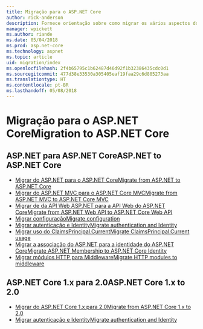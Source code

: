 ```yaml
---
title: Migração para o ASP.NET Core
author: rick-anderson
description: Fornece orientação sobre como migrar os vários aspectos do ASP.NET 4.x para o ASP.NET Core.
manager: wpickett
ms.author: riande
ms.date: 05/04/2018
ms.prod: asp.net-core
ms.technology: aspnet
ms.topic: article
uid: migration/index
ms.openlocfilehash: 2f4b65795c1b62487d46d92f1b32386435cdc0d1
ms.sourcegitcommit: 477d38e33530a305405eaf19faa29c6d805273aa
ms.translationtype: HT
ms.contentlocale: pt-BR
ms.lasthandoff: 05/08/2018
---
```

# <a name="migration-to-aspnet-core"></a><span data-ttu-id="5cc24-103">Migração para o ASP.NET Core</span><span class="sxs-lookup"><span data-stu-id="5cc24-103">Migration to ASP.NET Core</span></span>

## <a name="aspnet-to-aspnet-core"></a><span data-ttu-id="5cc24-104">ASP.NET para ASP.NET Core</span><span class="sxs-lookup"><span data-stu-id="5cc24-104">ASP.NET to ASP.NET Core</span></span>

* [<span data-ttu-id="5cc24-105">Migrar do ASP.NET para o ASP.NET Core</span><span class="sxs-lookup"><span data-stu-id="5cc24-105">Migrate from ASP.NET to ASP.NET Core</span></span>](xref:migration/proper-to-2x/index)
* [<span data-ttu-id="5cc24-106">Migrar do ASP.NET MVC para o ASP.NET Core MVC</span><span class="sxs-lookup"><span data-stu-id="5cc24-106">Migrate from ASP.NET MVC to ASP.NET Core MVC</span></span>](xref:migration/mvc)
* [<span data-ttu-id="5cc24-107">Migrar de da API Web ASP.NET para a API Web do ASP.NET Core</span><span class="sxs-lookup"><span data-stu-id="5cc24-107">Migrate from ASP.NET Web API to ASP.NET Core Web API</span></span>](xref:migration/webapi)
* [<span data-ttu-id="5cc24-108">Migrar configuração</span><span class="sxs-lookup"><span data-stu-id="5cc24-108">Migrate configuration</span></span>](xref:migration/configuration)
* [<span data-ttu-id="5cc24-109">Migrar autenticação e Identity</span><span class="sxs-lookup"><span data-stu-id="5cc24-109">Migrate authentication and Identity</span></span>](xref:migration/identity)
* [<span data-ttu-id="5cc24-110">Migrar uso do ClaimsPrincipal.Current</span><span class="sxs-lookup"><span data-stu-id="5cc24-110">Migrate ClaimsPrincipal.Current usage</span></span>](xref:migration/claimsprincipal-current)
* [<span data-ttu-id="5cc24-111">Migrar a associação do ASP.NET para a identidade do ASP.NET Core</span><span class="sxs-lookup"><span data-stu-id="5cc24-111">Migrate ASP.NET Membership to ASP.NET Core Identity</span></span>](xref:migration/proper-to-2x/membership-to-core-identity)
* [<span data-ttu-id="5cc24-112">Migrar módulos HTTP para Middleware</span><span class="sxs-lookup"><span data-stu-id="5cc24-112">Migrate HTTP modules to middleware</span></span>](xref:migration/http-modules)

## <a name="aspnet-core-1x-to-20"></a><span data-ttu-id="5cc24-113">ASP.NET Core 1.x para 2.0</span><span class="sxs-lookup"><span data-stu-id="5cc24-113">ASP.NET Core 1.x to 2.0</span></span>

* [<span data-ttu-id="5cc24-114">Migrar do ASP.NET Core 1.x para 2.0</span><span class="sxs-lookup"><span data-stu-id="5cc24-114">Migrate from ASP.NET Core 1.x to 2.0</span></span>](xref:migration/1x-to-2x/index)
* [<span data-ttu-id="5cc24-115">Migrar autenticação e Identity</span><span class="sxs-lookup"><span data-stu-id="5cc24-115">Migrate authentication and Identity</span></span>](xref:migration/1x-to-2x/identity-2x)